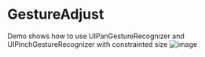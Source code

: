 # GestureAdjust
Demo shows how to use UIPanGestureRecognizer and UIPinchGestureRecognizer  with constrainted size
![image](https://github.com/abredo/GestureAdjust/blob/master/screenshot.gif) 
